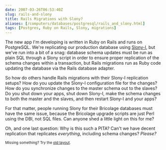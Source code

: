 ```yaml
--- 
date: 2007-03-26T06:53:40Z
slug: rails-and-slony
title: Rails Migrations with Slony?
aliases: [/computers/databases/postgresql/rails_and_slony.html]
tags: [Postgres, Ruby on Rails, Slony, migrations]
---
```


<p>The new app I'm developing is written in Ruby on Rails and runs on PostgreSQL. We're replicating our production database using <a href="http://slony.info/" title="Slony-I PostgreSQL Replication">Slony-I</a>, but we've run into a bit of a snag: database schema updates must be run as plain SQL through a Slony script in order to ensure proper replication of the schema changes within a transaction, but Rails migrations run as Ruby code updating the database via the Rails database adapter.</p>

<p>So how do others handle Rails migrations with their Slony-I replication setups? How do you update the Slony-I configuration file for the changes? How do you synchronize changes to the master schema out to the slaves? Do you shut down your apps, shut down Slony-I, make the schema changes to both the master and the slaves, and then restart Slony-I and your apps?</p>

<p>For that matter, people running Slony for their Bricolage databases must have the same issue, because the Bricolage upgrade scripts are just Perl using the DBI, not SQL files. Can anyone shed a little light on this for me?</p>

<p>Oh, and one last question: Why is this such a PITA? Can't we have decent replication that replicates <em>everything</em>, including schema changes? <em>Please?</em></p>
<p class="past"><small>Missing something? Try the <a rel="nofollow" href="http://past.justatheory.com/computers/databases/postgresql/rails_and_slony.html">old layout</a>.</small></p>


